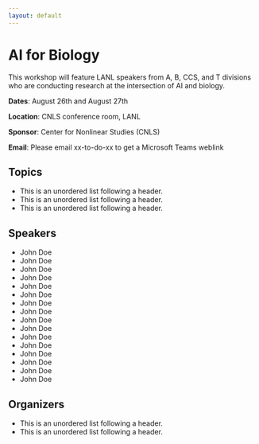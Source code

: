 ```yaml
---
layout: default
---
```


# AI for Biology

This workshop will feature LANL speakers from A, B, CCS, and T divisions who are conducting research at the intersection of AI and biology.

<!--[Link to another page](./another-page.html).--> 

**Dates**: August 26th and August 27th

**Location**: CNLS conference room, LANL

**Sponsor**: Center for Nonlinear Studies (CNLS) 

**Email**: Please email xx-to-do-xx to get a Microsoft Teams weblink

## Topics

*   This is an unordered list following a header.
*   This is an unordered list following a header.
*   This is an unordered list following a header.


## Speakers

* John Doe
* John Doe
* John Doe
* John Doe
* John Doe
* John Doe
* John Doe
* John Doe
* John Doe
* John Doe
* John Doe
* John Doe
* John Doe
* John Doe
* John Doe
* John Doe
 

## Organizers

*   This is an unordered list following a header.
*   This is an unordered list following a header.

